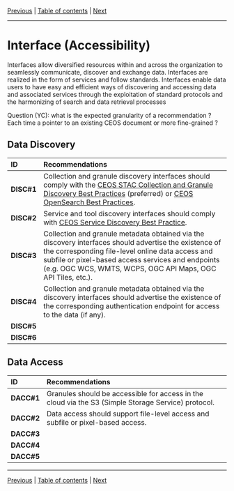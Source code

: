 [Previous](Architecture.md) | [Table of contents](README.md) | [Next](Quality.md)
***
# **Interface (Accessibility)**
Interfaces allow diversified resources within and across the organization to seamlessly communicate, discover and exchange data. Interfaces are realized in the form of services and follow standards. Interfaces enable data users to have easy and efficient ways of discovering and accessing data and associated services through the exploitation of standard protocols and the harmonizing of search and data retrieval processes

Question (YC): what is the expected granularity of a recommendation ? Each time a pointer to an existing CEOS document or more fine-grained ?

## Data Discovery

| **ID** | **Recommendations** |
| :---- | :---- |
| **DISC\#1** | Collection and granule discovery interfaces should comply with the [CEOS STAC Collection and Granule Discovery Best Practices](https://github.com/ceos-org/stac-collection-and-granule-discovery-best-practices/tree/v1.0.0) (preferred) or [CEOS OpenSearch Best Practices](https://ceos.org/document_management/Working_Groups/WGISS/Documents/WGISS%20Best%20Practices/CEOS%20OpenSearch%20Best%20Practice.pdf). |
| **DISC\#2** | Service and tool discovery interfaces should comply with [CEOS Service Discovery Best Practice](https://ceos.org/document_management/Working_Groups/WGISS/Documents/WGISS%20Best%20Practices/CEOS-Service-Discovery-Best-Practices_V1.1.pdf). |
| **DISC\#3** | Collection and granule metadata obtained via the discovery interfaces should advertise the existence of the corresponding file-level online data access and subfile or pixel-based access services and endpoints (e.g. OGC WCS, WMTS, WCPS, OGC API Maps, OGC API Tiles, etc.). |
| **DISC\#4** | Collection and granule metadata obtained via the discovery interfaces should advertise the existence of the corresponding authentication endpoint for access to the data (if any). |
| **DISC\#5** |  |
| **DISC\#6** |  |

## Data Access
| **ID** | **Recommendations** |
| :---- | :---- |
| **DACC\#1** |  Granules should be accessible for access in the cloud via the S3 (Simple Storage Service) protocol. |
| **DACC\#2** |  Data access should support file-level access and subfile or pixel-based access.|
| **DACC\#3** |  |
| **DACC\#4** |  |
| **DACC\#5** |  |



***
[Previous](Architecture.md) | [Table of contents](README.md) | [Next](Quality.md)

